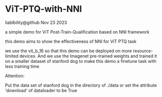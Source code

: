 # ViT-PTQ-with-NNI
liablbility@github Nov 23 2023

a simple demo for ViT Post-Train-Qualification based on NNI framework

this demo aims to show the effectiveness of NNI for ViT PTQ task

we use the vit_b_16 so that this demo can be deployed on more resource-limited devices.
And we use the Imagenet pre-trained weights and trained it on a smaller dataset of stanford dog to make this demo a finetune task with less training time

Attention:

Put the data set of stanford dog in the directory of ./data or set the attribute 'download' of dataloader to be True

